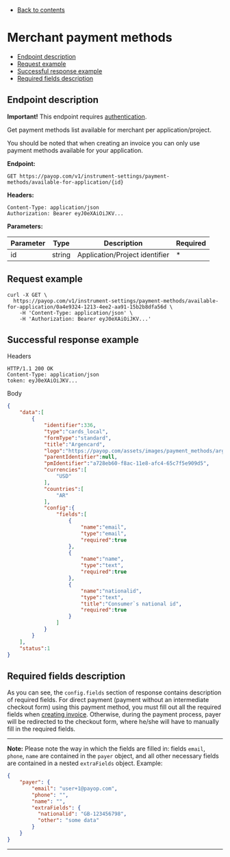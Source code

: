 * [Back to contents](../Readme.md#contents)

# Merchant payment methods

* [Endpoint description](#endpoint-description)
* [Request example](#request-example)
* [Successful response example](#successful-response-example)
* [Required fields description](#required-fields-description)

## Endpoint description

**Important!** This endpoint requires [authentication](../Authentication/bearerAuthentication.md).

Get payment methods list available for merchant per application/project.

You should be noted that when creating an invoice you can only use payment methods available for your application.

**Endpoint:**

    GET https://payop.com/v1/instrument-settings/payment-methods/available-for-application/{id}

**Headers:**

    Content-Type: application/json
    Authorization: Bearer eyJ0eXAiOiJKV...

**Parameters:**

Parameter   |  Type  |           Description           |  Required |
------------|--------|---------------------------------|-----------|
id          | string | Application/Project identifier  |     *     |

## Request example

```shell script
curl -X GET \
  https://payop.com/v1/instrument-settings/payment-methods/available-for-application/0a4e9324-1213-4ee2-aa91-15b2b8dfa56d \
    -H 'Content-Type: application/json' \
    -H 'Authorization: Bearer eyJ0eXAiOiJKV...'
```

## Successful response example

Headers
```
HTTP/1.1 200 OK
Content-Type: application/json
token: eyJ0eXAiOiJKV...
```

Body
```json
{
    "data":[
        {
            "identifier":336,
            "type":"cards_local",
            "formType":"standard",
            "title":"Argencard",
            "logo":"https://payop.com/assets/images/payment_methods/argencard.jpg",
            "parentIdentifier":null,
            "pmIdentifier":"a728eb60-f8ac-11e8-afc4-65c7f5e909d5",
            "currencies":[
                "USD"
            ],
            "countries":[
                "AR"
            ],
            "config":{
                "fields":[
                    {
                        "name":"email",
                        "type":"email",
                        "required":true
                    },
                    {
                        "name":"name",
                        "type":"text",
                        "required":true
                    },
                    {
                        "name":"nationalid",
                        "type":"text",
                        "title":"Consumer`s national id",
                        "required":true
                    }
                ]
            }
        }
    ],
    "status":1
}
```

## Required fields description

As you can see, the `config.fields` section of response contains description of required fields.
For direct payment (payment without an intermediate checkout form) using this payment method, you must fill out all the required fields when [creating invoice](createInvoice.md).
Otherwise, during the payment process, payer will be redirected to the checkout form, where he/she will have to manually fill in the required fields.

---- 

**Note:** Please note the way in which the fields are filled in: fields `email`, `phone`, `name` are contained in the `payer` object, and all other necessary fields are contained in a nested `extraFields` object.
 Example: 
 
 ```json
 {
     "payer": {
         "email": "user+1@payop.com",
         "phone": "",
         "name": "",
         "extraFields": {
           "nationalid": "GB-123456798",
           "other": "some data"
         }
     }
 }
 ```
----
